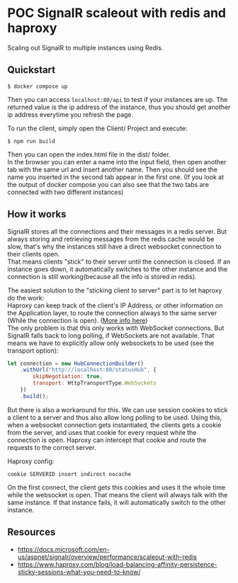 # POC SignalR scaleout with redis and haproxy
Scaling out SignalR to multiple instances using Redis.

## Quickstart
```
$ docker compose up
```
Then you can access `localhost:80/api` to test if your instances are up. The returned value is the ip address of the instance, thus you should get another ip address everytime you refresh the page.  
  
To run the client, simply open the Client/ Project and execute:  
```
$ npm run build
```
Then you can open the index.html file in the dist/ folder.  
In the browser you can enter a name into the input field, then open another tab with the same url and insert another name. Then you should see the name you inserted in the second tab appear in the first one. (If you look at the output of docker compose you can also see that the two tabs are connected with two different instances)  


## How it works
SignalR stores all the connections and their messages in a redis server. But always storing and retrieving messages from the redis cache would be slow, that's why the instances still have a direct websocket connection to their clients open.   
That means clients "stick" to their server until the connection is closed. If an instance goes down, it automatically switches to the other instance and the connection is still working(because all the info is stored in redis).  
  
 
The easiest solution to the "sticking client to server" part is to let haproxy do the work:    
Haproxy can keep track of the client's IP Address, or other information on the Application layer, to route the connection always to the same server (While the connection is open). ([More info here](https://www.haproxy.com/blog/load-balancing-affinity-persistence-sticky-sessions-what-you-need-to-know/))  
The only problem is that this only works with WebSocket connections. But SignalR falls back to long polling, if WebSockets are not available. That means we have to explicitly allow only websockets to be used (see the transport option):  
```js
let connection = new HubConnectionBuilder()
    .withUrl("http://localhost:80/statusHub", {
        skipNegotiation: true,
        transport: HttpTransportType.WebSockets
    })
    .build();
```
  
But there is also a workaround for this. We can use session cookies to stick a client to a server and thus also allow long polling to be used.
Using this, when a websocket connection gets instantiated, the clients gets a cookie from the server, and uses that cookie for every request while the connection is open. Haproxy can intercept that cookie and route the requests to the correct server. 
  
  
Haproxy config:  
```
cookie SERVERID insert indirect nocache
```
On the first connect, the client gets this cookies and uses it the whole time while the websocket is open. That means the client will always talk with the same instance. If that instance fails, it will automatically switch to the other instance.

## Resources
* https://docs.microsoft.com/en-us/aspnet/signalr/overview/performance/scaleout-with-redis   
* https://www.haproxy.com/blog/load-balancing-affinity-persistence-sticky-sessions-what-you-need-to-know/
